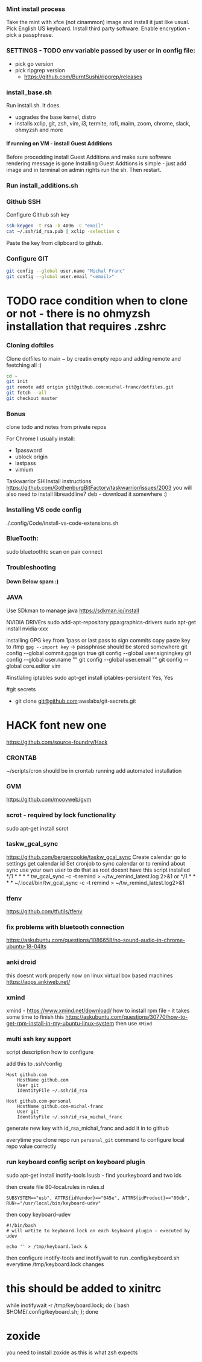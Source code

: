 ### Mint install process
Take the mint with xfce (not cinammon) image and install it just like usual.
Pick English US keyboard. Install third party software. Enable encryption - pick a passphrase.

### SETTINGS - TODO env variable passed by user or in config file:
- pick go version
- pick ripgrep version
  - https://github.com/BurntSushi/ripgrep/releases

### install_base.sh

Run install.sh. It does.
- upgrades the base kernel, distro
- installs xclip, git, zsh, vim, i3, termite, rofi, maim, zoom, chrome, slack, ohmyzsh and more

#### If running on VM - install Guest Additions
Before procedding install Guest Additions and make sure software rendering message is gone
Installing Guest Addtions is simple - just add image and in terminal on admin rights run the sh. Then restart.

### Run install_additions.sh

### Github SSH
Configure Github ssh key

```bash
ssh-keygen -t rsa -b 4096 -C "email"
cat ~/.ssh/id_rsa.pub | xclip -selection c
```

Paste the key from clipboard to github.

### Configure GIT

```bash
git config --global user.name "Michal Franc"
git config --global user.email "<email>"
```

# TODO race condition when to clone or not - there is no ohmyzsh installation that requires .zshrc
### Cloning doftiles
Clone dotfiles to main ~ by creatin empty repo and adding remote and feetching all :)

```bash
cd ~
git init
git remote add origin git@github.com:michal-franc/dotfiles.git
git fetch --all
git checkout master
```

### Bonus

clone todo and notes from private repos

For Chrome I usually install:
- 1password
- ublock origin
- lastpass
- vimium

Taskwarrior SH 
Install instructions
https://github.com/GothenburgBitFactory/taskwarrior/issues/2003
you will also need to install libreaddline7 deb - download it somewhere :)

### Installing VS code config
./.config/Code/install-vs-code-extensions.sh

### BlueTooth:
sudo bluetoothtc
scan on
pair <device>
connect <device>

### Troubleshooting

#### Down Below spam :)

### JAVA
Use SDkman to manage java
https://sdkman.io/install

NVIDIA DRIVErs
sudo add-apt-repository ppa:graphics-drivers
sudo apt-get install nvidia-xxx

installing GPG key from 1pass or last pass to sign commits
copy paste key to /tmp
`gpg --import key` -> passphrase should be stored somewhere
git config --global commit.gpgsign true
git config --global user.signingkey <fingerprint>
git config --global user.name ""
git config --global user.email ""
git config --global core.editor vim

#instlaling iptables
sudo apt-get install iptables-persistent
Yes, Yes

#git secrets
- git clone git@github.com:awslabs/git-secrets.git

# HACK font new one
https://github.com/source-foundry/Hack

### CRONTAB
~/scripts/cron should be in crontab running
add automated installation

### GVM
https://github.com/moovweb/gvm

### scrot  - required by lock functionality
sudo apt-get install scrot

### taskw_gcal_sync
https://github.com/bergercookie/taskw_gcal_sync
Create calendar go to settings get calendar id
Set cronjob to sync calendar or to remind about sync
use your own user to do that as root doesnt have this script installed
*/1 * * * * tw_gcal_sync -c <calendar> -t remind > ~/tw_remind_latest.log 2>&1
or
*/1 * * * * ~/.local/bin/tw_gcal_sync -c <calenda> -t remind > ~/tw_remind_latest.log2>&1

### tfenv
https://github.com/tfutils/tfenv

### fix problems with bluetooth connection 
https://askubuntu.com/questions/1086658/no-sound-audio-in-chrome-ubuntu-18-04lts

### anki droid
this doesnt work properly now on linux virtual box based machines
https://apps.ankiweb.net/

### xmind
xmind - https://www.xmind.net/download/
how to install rpm file - it takes some time to finish this
https://askubuntu.com/questions/30770/how-to-get-rpm-install-in-my-ubuntu-linux-system
then use `XMind`

### multi ssh key support
script description how to configure

add this to .ssh/config

```
Host github.com
	HostName github.com
	User git
	IdentityFile ~/.ssh/id_rsa

Host github.com-personal
	HostName github.com-michal-franc
	User git
	IdentityFile ~/.ssh/id_rsa_michal_franc
```
generate new key with id_rsa_michal_franc and add it in to github 

everytime you clone repo run `personal_git` command to configure local repo value correctly


### run keyboard  config script  on keyboard plugin 
sudo apt-get install inotify-tools
lsusb - find yourkeyboard and two ids

then create file 80-local.rules in rules.d
```
SUBSYSTEM=="usb", ATTRS{idVendor}=="045e", ATTRS{idProduct}=="00db", RUN+="/usr/local/bin/keyboard-udev"
```

then copy keyboard-udev

```
#!/bin/bash
# will wrtite to keyboard.lock on each keyboard plugin - executed by udev

echo '' > /tmp/keyboard.lock &
```
then configure inotify-tools and inotifywait to run .config/keyboard.sh everytime /tmp/keyboard.lock changes

# this should be added to xinitrc
while inotifywait -r /tmp/keyboard.lock; do { bash $HOME/.config/keyboard.sh; }; done

# zoxide
you need to install zoxide as this is what zsh expects

